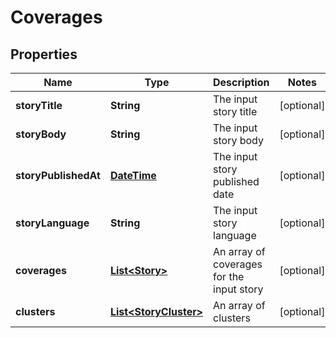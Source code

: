 
# Coverages

## Properties
Name | Type | Description | Notes
------------ | ------------- | ------------- | -------------
**storyTitle** | **String** | The input story title |  [optional]
**storyBody** | **String** | The input story body |  [optional]
**storyPublishedAt** | [**DateTime**](DateTime.md) | The input story published date |  [optional]
**storyLanguage** | **String** | The input story language |  [optional]
**coverages** | [**List&lt;Story&gt;**](Story.md) | An array of coverages for the input story |  [optional]
**clusters** | [**List&lt;StoryCluster&gt;**](StoryCluster.md) | An array of clusters |  [optional]



